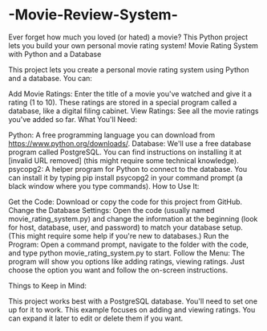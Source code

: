 # -Movie-Review-System-
Ever forget how much you loved (or hated) a movie?   This Python project lets you build your own personal movie rating system!
Movie Rating System with Python and a Database

This project lets you create a personal movie rating system using Python and a database. You can:

Add Movie Ratings: Enter the title of a movie you've watched and give it a rating (1 to 10). These ratings are stored in a special program called a database, like a digital filing cabinet.
View Ratings: See all the movie ratings you've added so far.
What You'll Need:

Python: A free programming language you can download from https://www.python.org/downloads/.
Database: We'll use a free database program called PostgreSQL. You can find instructions on installing it at [invalid URL removed] (this might require some technical knowledge).
psycopg2: A helper program for Python to connect to the database. You can install it by typing pip install psycopg2 in your command prompt (a black window where you type commands).
How to Use It:

Get the Code: Download or copy the code for this project from GitHub.
Change the Database Settings: Open the code (usually named movie_rating_system.py) and change the information at the beginning (look for host, database, user, and password) to match your database setup. (This might require some help if you're new to databases.)
Run the Program: Open a command prompt, navigate to the folder with the code, and type python movie_rating_system.py to start.
Follow the Menu: The program will show you options like adding ratings, viewing ratings. Just choose the option you want and follow the on-screen instructions.

Things to Keep in Mind:

This project works best with a PostgreSQL database. You'll need to set one up for it to work.
This example focuses on adding and viewing ratings. You can expand it later to edit or delete them if you want.
